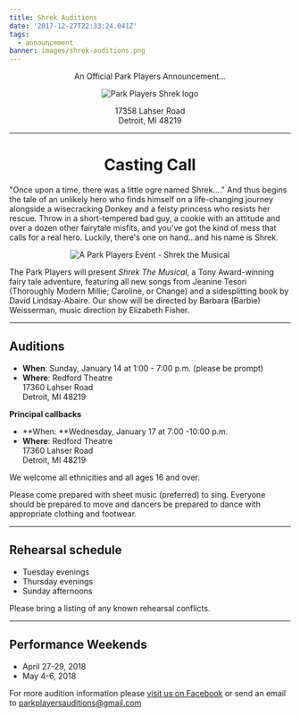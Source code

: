 ```yaml
---
title: Shrek Auditions
date: '2017-12-27T22:33:24.041Z'
tags:
  - announcement
banner: images/shrek-auditions.png
---
```

<center>

An Official Park Players Announcement...  

![Park Players Shrek logo](/images/players-shrek.png)

<!--more-->

17358 Lahser Road\
Detroit, MI 48219

- - -

# Casting Call

</center>

"Once upon a time, there was a little ogre named Shrek...." And thus begins the tale of an unlikely hero who finds himself on a life-changing journey alongside a wisecracking Donkey and a feisty princess who resists her rescue. Throw in a short-tempered bad guy, a cookie with an attitude and over a dozen other fairytale misfits, and you've got the kind of mess that calls for a real hero. Luckily, there's one on hand...and his name is Shrek.

<center>

![A Park Players Event - Shrek the Musical](/images/players-event-shrek.png)

</center>

The Park Players will present _Shrek The Musical_, a Tony Award-winning fairy tale adventure, featuring all new songs from Jeanine Tesori (Thoroughly Modern Millie; Caroline, or Change) and a sidesplitting book by David Lindsay-Abaire. Our show will be directed by Barbara (Barbie) Weisserman, music direction by Elizabeth Fisher.

- - -

## Auditions

* **When**: Sunday, January 14 at 1:00 - 7:00 p.m.  (please be prompt)
* **Where**: Redford Theatre \
  17360 Lahser Road\
  Detroit, MI 48219

**Principal callbacks**

* **When: **Wednesday, January 17 at 7:00 -10:00 p.m.
* **Where**: Redford Theatre\
  17360 Lahser Road\
  Detroit, MI 48219

We welcome all ethnicities and all ages 16 and over.

 Please come prepared with sheet music (preferred) to sing. Everyone should be prepared to move and dancers be prepared to dance with appropriate clothing and footwear.

- - -

## Rehearsal schedule

* Tuesday evenings
* Thursday evenings
* Sunday afternoons

Please bring a listing of any known rehearsal conflicts.

- - -

## Performance Weekends

* April 27-29, 2018
* May 4-6, 2018

For more audition information please [visit us on Facebook](https://www.facebook.com/ParkPlayersDetroit/) or send an email to parkplayersauditions@gmail.com
